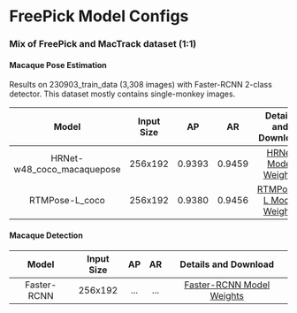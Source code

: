 # FreePick Model Configs

### Mix of FreePick and MacTrack dataset (1:1)

#### Macaque Pose Estimation
Results on 230903_train_data (3,308 images) with Faster-RCNN 2-class detector. This dataset mostly contains single-monkey images.

|      Model      | Input Size |  AP   |  AR   |                Details and Download                 |
| :-------------: | :--------: | :---: | :---: | :-------------------------------------------------: |
|    HRNet-w48_coco_macaquepose |  256x192   | 0.9393 | 0.9459 |      [HRNet Model Weights](https://drive.google.com/file/d/1nxdLVU_O-xmFx1iF-H9KvepxClCncTjt/view?usp=drive_link)      |
|  RTMPose-L_coco  |  256x192   | 0.9380 | 0.9456 |    [RTMPose-L Model Weights](https://drive.google.com/file/d/1nJ3BQ5es7xNaNa0cZx7qYOilcU51guSt/view?usp=drive_link)    |

#### Macaque Detection
|      Model      | Input Size |  AP   |  AR   |                Details and Download                 |
| :-------------: | :--------: | :---: | :---: | :-------------------------------------------------: |
|    Faster-RCNN |  256x192   | ... | ... |      [Faster-RCNN Model Weights](https://drive.google.com/file/d/1NypGQGjeRR6nuSGPm11IMFt1FT3r_4Ae/view?usp=drive_link)      |
